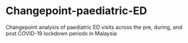 # Changepoint-paediatric-ED
Changepoint analysis of paediatric ED visits across the pre, during, and post COVID-19 lockdown periods in Malaysia
